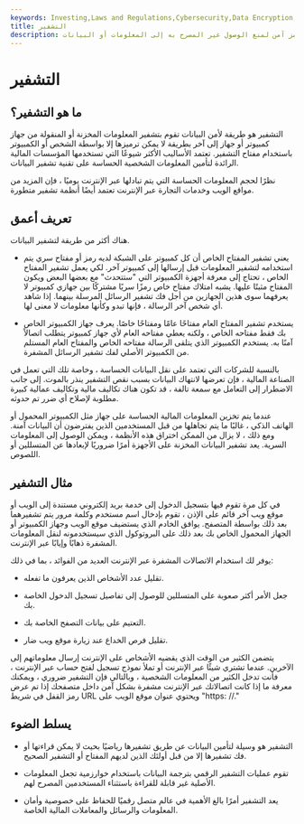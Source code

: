 ```yaml
---
keywords: Investing,Laws and Regulations,Cybersecurity,Data Encryption,Data Encryption Technology,Encryption,Crypto
title: التشفير
description: التشفير. تحويل المعلومات أو البيانات إلى رمز آمن لمنع الوصول غير المصرح به إلى المعلومات أو البيانات.
---
```


# التشفير
## ما هو التشفير؟

التشفير هو طريقة لأمن البيانات تقوم بتشفير المعلومات المخزنة أو المنقولة من جهاز كمبيوتر أو جهاز إلى آخر بطريقة لا يمكن ترميزها إلا بواسطة الشخص أو الكمبيوتر باستخدام مفتاح التشفير. تعتمد الأساليب الأكثر شيوعًا التي تستخدمها المؤسسات المالية الرائدة لتأمين المعلومات الشخصية الحساسة على تقنية تشفير البيانات.

نظرًا لحجم المعلومات الحساسة التي يتم تبادلها عبر الإنترنت يوميًا ، فإن المزيد من مواقع الويب وخدمات التجارة عبر الإنترنت تعتمد أيضًا أنظمة تشفير متطورة.

## تعريف أعمق

هناك أكثر من طريقة لتشفير البيانات.

- يعني تشفير المفتاح الخاص أن كل كمبيوتر على الشبكة لديه رمز أو مفتاح سري يتم استخدامه لتشفير المعلومات قبل إرسالها إلى كمبيوتر آخر. لكي يعمل تشفير المفتاح الخاص ، تحتاج إلى معرفة أجهزة الكمبيوتر التي "ستتحدث" مع بعضها البعض ويكون المفتاح مثبتًا عليها. يشبه امتلاك مفتاح خاص رمزًا سريًا مشتركًا بين جهازي كمبيوتر لا يعرفهما سوى هذين الجهازين من أجل فك تشفير الرسائل المرسلة بينهما. إذا شاهد أي شخص آخر الرسالة ، فإنها تبدو وكأنها معلومات لا معنى لها.

- يستخدم تشفير المفتاح العام مفتاحًا عامًا ومفتاحًا خاصًا. يعرف جهاز الكمبيوتر الخاص بك فقط مفتاحه الخاص ، ولكنه يعطي مفتاحه العام لأي جهاز كمبيوتر يتطلب اتصالاً آمنًا به. يستخدم الكمبيوتر الذي يتلقى الرسالة مفتاحه الخاص والمفتاح العام المستلم من الكمبيوتر الأصلي لفك تشفير الرسائل المشفرة.

بالنسبة للشركات التي تعتمد على نقل البيانات الحساسة ، وخاصة تلك التي تعمل في الصناعة المالية ، فإن تعرضها لانتهاك البيانات بسبب نقص التشفير ينذر بالموت. إلى جانب الاضطرار إلى التعامل مع سمعة تالفة ، قد تكون هناك تكاليف مالية وتكاليف عمالية كبيرة مطلوبة لإصلاح أي ضرر تم حدوثه.

عندما يتم تخزين المعلومات المالية الحساسة على جهاز مثل الكمبيوتر المحمول أو الهاتف الذكي ، غالبًا ما يتم تجاهلها من قبل المستخدمين الذين يفترضون أن البيانات آمنة. ومع ذلك ، لا يزال من الممكن اختراق هذه الأنظمة ، ويمكن الوصول إلى المعلومات السرية. يعد تشفير البيانات المخزنة على الأجهزة أمرًا ضروريًا لإبعادها عن المتسللين أو اللصوص.

## مثال التشفير

في كل مرة تقوم فيها بتسجيل الدخول إلى خدمة بريد إلكتروني مستندة إلى الويب أو موقع ويب آخر قائم على الإذن ، تقوم بإدخال اسم مستخدم وكلمة مرور يتم تشفيرهما بعد ذلك بواسطة المتصفح. يوافق الخادم الذي يستضيف موقع الويب وجهاز الكمبيوتر أو الجهاز المحمول الخاص بك بعد ذلك على البروتوكول الذي سيستخدمونه لنقل المعلومات المشفرة ذهابًا وإيابًا عبر الإنترنت.

يوفر لك استخدام الاتصالات المشفرة عبر الإنترنت العديد من الفوائد ، بما في ذلك:

- تقليل عدد الأشخاص الذين يعرفون ما تفعله.

- جعل الأمر أكثر صعوبة على المتسللين للوصول إلى تفاصيل تسجيل الدخول الخاصة بك.

- التعتيم على بيانات التصفح الخاصة بك.

- تقليل فرص الخداع عند زيارة موقع ويب ضار.

يتضمن الكثير من الوقت الذي يقضيه الأشخاص على الإنترنت إرسال معلوماتهم إلى الآخرين. عندما تشتري شيئًا عبر الإنترنت أو تملأ نموذج تسجيل لفتح حساب عبر الإنترنت ، فأنت تدخل الكثير من المعلومات الشخصية ، وبالتالي فإن التشفير ضروري ، ويمكنك معرفة ما إذا كانت اتصالاتك عبر الإنترنت مشفرة بشكل آمن داخل متصفحك إذا تم عرض رمز القفل في شريط URL ويحتوي عنوان موقع الويب على "https: //."

## يسلط الضوء

- التشفير هو وسيلة لتأمين البيانات عن طريق تشفيرها رياضيًا بحيث لا يمكن قراءتها أو فك تشفيرها إلا من قبل أولئك الذين لديهم المفتاح أو التشفير الصحيح.

- تقوم عمليات التشفير الرقمي بترجمة البيانات باستخدام خوارزمية تجعل المعلومات الأصلية غير قابلة للقراءة باستثناء المستخدمين المصرح لهم.

- يعد التشفير أمرًا بالغ الأهمية في عالم متصل رقميًا للحفاظ على خصوصية وأمان المعلومات والرسائل والمعاملات المالية الخاصة.

